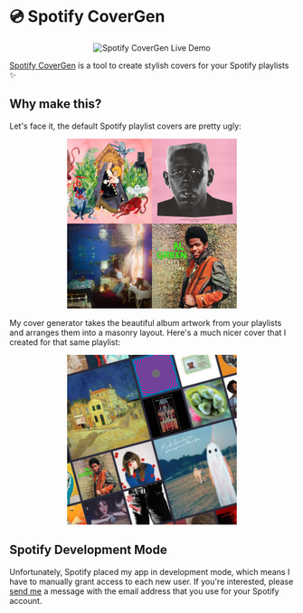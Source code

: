 # 💿 Spotify CoverGen

<p align="center">
    <img alt="Spotify CoverGen Live Demo" src="./demo-images/covergen-demo.gif" height="500"/>
</p>

[Spotify CoverGen](https://spotify-covergen.herokuapp.com) is a tool to create stylish covers for your Spotify playlists ✨


## Why make this?
Let's face it, the default Spotify playlist covers are pretty ugly:

<p align="center">
    <img alt="Spotify's Ugly Playlist Cover" src="./demo-images/default-playlist-cover.png" width="300" height="300"/>
</p>

My cover generator takes the beautiful album artwork from your playlists and arranges them into a masonry layout. Here's a much nicer cover that I created for that same playlist:

<p align="center">
    <img alt="My Beautiful Playlist Cover" src="./demo-images/my-playlist-cover.jpeg" width="300" height="300"/>
</p>

## Spotify Development Mode

Unfortunately, Spotify placed my app in development mode, which means I have to manually grant access to each new user. If you're interested, please [send me](mailto:zbreit18@gmail.com) a message with the email address that you use for your Spotify account.
